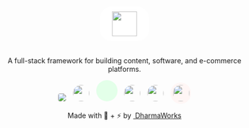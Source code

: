 <div align="center">
    <img  height="50" class="raised"  src="https://www.platformkit.com/logos/logo.png" style="    max-width: 250px;
    display: block;
    background: #fff;
    border-radius: 25px;
    padding: 10px 25px;"/><br>

<quote>A full-stack framework for building content, software, and e-commerce platforms.</quote>

<img class="raised" src="https://upload.wikimedia.org/wikipedia/commons/thumb/4/48/Markdown-mark.svg/416px-Markdown-mark.svg.png" style="background:#fff;border-radius:4px;margin:0px;max-height:33px;"/>

<img class="raised" src="https://github.com/graphql/graphql-spec/blob/master/resources/GraphQL%20Logo.png?raw=true" style="margin:0px 0px 0px 10px;width:33px;height:33px;padding:-10px;border-radius:33px;"/>

<div class="raised" style="background-color:#e3ffe9; background-image:url('https://raw.githubusercontent.com/github/explore/80688e429a7d4ef2fca1e82350fe8e3517d3494d/topics/vue/vue.png'); background-size:66%;border-radius:33px;width:33px;display:inline-block;background-repeat:no-repeat; background-position:center center;height:33px;padding:5px 5px 5px 5px;margin:0px 0px 0px 10px;"></div>

<img class="raised" src="https://gridsome.org/logos/logo-circle-dark.svg" style="margin:0px 0px 0px 10px;width:33px;height:33px;padding:-10px;border-radius:33px;"/>

<img class="raised" src="https://upload.wikimedia.org/wikipedia/commons/thumb/b/b2/Bootstrap_logo.svg/1200px-Bootstrap_logo.svg.png" style="width:33px;height:33px;margin:0px 0px 0px 10px;height:33px;padding:-10px;border-radius:33px;"/>

<img class="raised" src="https://github.com/laravel/art/blob/master/laravel-logo.png?raw=true" style="width:33px;height:33px;background:#fff6f5;border-radius:33px;padding:5px 3px 5px 5px;margin: 0px 0px 0px 10px;height: 33px;"/>
<br>

<span style="display:inline-block;">Made with 💖 + ⚡ by <a href="https://www.dharmaworks.com" target="_blank">&nbsp;DharmaWorks</a></span> 

</div>